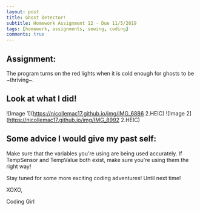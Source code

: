 ```yaml
---
layout: post
title: Ghost Detector!
subtitle: Homework Assignment 12 - Due 11/5/2019
tags: [homework, assignments, sewing, coding]
comments: true
---
```


## Assignment:
The program turns on the red lights when it is cold enough for ghosts to be ~thriving~.

## Look at what I did!

![Image 1](https://nicollemac17.github.io/img/IMG_6886 2.HEIC)
![Image 2](https://nicollemac17.github.io/img/IMG_8992 2.HEIC)

## Some advice I would give my past self:
Make sure that the variables you're using are being used accurately. If TempSensor and TempValue both exist, make sure you're using them the right way!

Stay tuned for some more exciting coding adventures! Until next time!

XOXO,

Coding Girl
